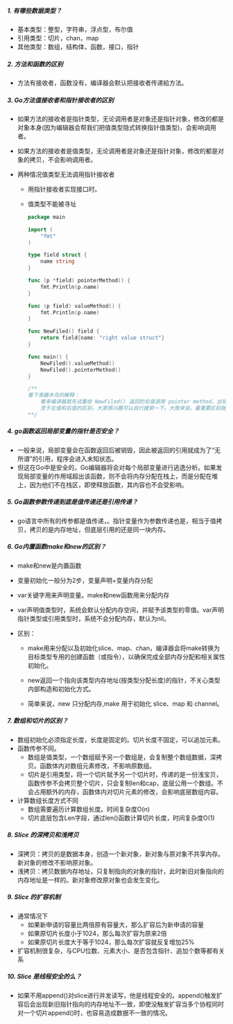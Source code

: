 ##### 1. 有哪些数据类型？

- 基本类型：整型，字符串，浮点型，布尔值
- 引用类型：切片，chan，map
- 其他类型：数组，结构体，函数，接口，指针

##### 2. 方法和函数的区别

- 方法有接收者，函数没有，编译器会默认把接收者传递給方法。

##### 3. Go方法值接收者和指针接收者的区别

- 如果方法的接收者是指针类型，无论调用者是对象还是指针对象，修改的都是对象本身(因为编辑器会帮我们把值类型隐式转换指针值类型)，会影响调用者。

- 如果方法的接收者是值类型，无论调用者是对象还是指针对象，修改的都是对象的拷贝，不会影响调用者。

- 两种情况值类型无法调用指针接收者

  - 用指针接收者实现接口时。

  - 值类型不能被寻址

    ```go
    package main
    
    import (
    	"fmt"
    )
    
    type field struct {
    	name string
    }
    
    func (p *field) pointerMethod() {
    	fmt.Println(p.name)
    }
    
    func (p field) valueMethod() {
    	fmt.Println(p.name)
    }
    
    func NewFiled() field {
    	return field{name: "right value struct"}
    }
    
    func main() {
    	NewFiled().valueMethod()
    	NewFiled().pointerMethod()
    }
    
    /**
    看下青藤木鸟的解释：
        看来编译器首先试着给 NewFiled() 返回的右值调用 pointer method，出错；然后试图给其插入取地址符，未果，就只能报错了。
        至于左值和右值的区别，大家感兴趣可以自行搜索一下。大致来说，最重要区别就是是否可以被寻址，可以被寻址的是左值，既可以出现在赋值号左边也可以出现在右边；不可以被寻址的即为右值，比如函数返回值、字面值、常量值等等，只能出现在赋值号右边。
    **/
    ```

##### 4. go函数返回局部变量的指针是否安全？

- 一般来说，局部变量会在函数返回后被销毁，因此被返回的引用就成为了“无所谓”的引用，程序会进入未知状态。
- 但这在Go中是安全的，Go编辑器将会对每个局部变量进行逃逸分析。如果发现局部变量的作用域超出该函数，则不会将内存分配在栈上，而是分配在堆上，因为他们不在栈区，即使释放函数，其内容也不会受影响。

##### 5. Go函数参数传递到底是值传递还是引用传递？

- go语言中所有的传参都是值传递，。指针变量作为参数传递也是，相当于值拷贝，拷贝的是内存地址，但底层引用的还是同一块内存。

##### 6. Go内置函数make和new的区别？

- make和new是内置函数

- 变量初始化一般分为2步，变量声明+变量内存分配

- var关键字用来声明变量。make和new函数用来分配内存

- var声明值类型时，系统会默认分配内存空间，并赋予该类型的零值。var声明指针类型或引用类型时，系统不会分配内存，默认为nil。

- 区别：

  - make用来分配以及初始化slice、map、chan，编译器会将make转换为目标类型专用的创建函数（或指令），以确保完成全部内存分配和相关属性初始化。

  - new返回一个指向该类型内存地址(按类型分配长度)的指针，不关心类型内部构造和初始化方式。
  - 简单来说，new 只分配内存,make 用于初始化 slice、map 和 channel。

##### 7. 数组和切片的区别？

- 数组初始化必须指定长度，长度是固定的。切片长度不固定，可以追加元素。
- 函数传参不同。
  - 数组是值类型，一个数组赋予另一个数组是，会复制整个数组数据，深拷贝。函数体内对数组元素修改，不影响原数组。
  - 切片是引用类型，将一个切片赋予另一个切片时，传递的是一份浅宝贝，函数传参不会拷贝整个切片，只会复制len和cap，底层公用一个数组。不会占用额外的内存，函数体内对切片元素的修改，会影响底层数组内容。
- 计算数组长度方式不同
  - 数组需要遍历计算数组长度。时间复杂度O(n)
  - 切片底层包含Len字段，通过len()函数计算切片长度，时间复杂度O(1)

##### 8. Slice 的深拷贝和浅拷贝

- 深拷贝：拷贝的是数据本身，创造一个新对象，新对象与原对象不共享内存。新对象的修改不影响原对象。
- 浅拷贝：拷贝数据内存地址，只复制指向的对象的指针，此时新旧对象指向的内存地址是一样的。新对象修改原对象也会发生变化。

##### 9. Slice 的扩容机制

- 通常情况下
  - 如果新申请的容量比两倍原有容量大，那么扩容后为新申请的容量
  - 如果原切片长度小于1024，那么每次扩容为原来2倍
  - 如果原切片长度大于等于1024，那么每次扩容就反复增加25%
- 扩容机制很复杂，与CPU位数、元素大小、是否包含指针、追加个数等都有关系

##### 10. Slice 是线程安全的么？

- 如果不用append()对slice进行并发读写，他是线程安全的。append()触发扩容后会出现新旧指针指向的内存地址不一致，即使没触发扩容当多个协程同时对一个切片append()时，也容易造成数据不一致的情况。

  
